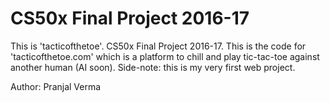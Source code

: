# CS50x Final Project 2016-17
This is 'tacticofthetoe'. CS50x Final Project 2016-17. This is the code for 'tacticofthetoe.com' which is a platform to chill and play tic-tac-toe against another human (AI soon). Side-note: this is my very first web project.

Author: Pranjal Verma
